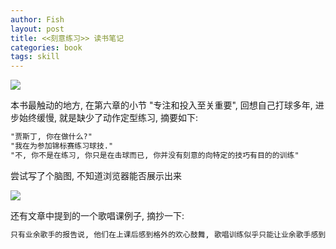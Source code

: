 ```yaml
---
author: Fish
layout: post
title: <<刻意练习>> 读书笔记 
categories: book
tags: skill
---
```


![](https://gw.alipayobjects.com/mdn/rms_456118/afts/img/A*eoa_SItJ7SIAAAAAAAAAAABkARQnAQ)


本书最触动的地方, 在第六章的小节 "专注和投入至关重要", 回想自己打球多年, 进步始终缓慢, 就是缺少了动作定型练习, 摘要如下:


```txt
"贾斯丁, 你在做什么?"
"我在为参加锦标赛练习球技."
"不, 你不是在练习, 你只是在击球而已, 你并没有刻意的向特定的技巧有目的的训练"
```

<!--more-->

尝试写了个脑图, 不知道浏览器能否展示出来

![](https://gw.alipayobjects.com/zos/basement_prod/8b9f57ec-bd55-43c2-8c9b-20cf762efb50.svg)

还有文章中提到的一个歌唱课例子, 摘抄一下:

```txt
只有业余歌手的报告说, 他们在上课后感到格外的欢心鼓舞, 歌唱训练似乎只能让业余歌手感到高兴. 这种差别的原因在于两组歌手怎样对待训练课. 对业余歌手来讲, 在课堂上, 他们可以表达自己内心的感受, 用歌声表达关爱, 并且感受歌唱时的那种纯粹的愉悦. 对专业歌手来讲, 在课堂上, 他们要全神贯注地观察声音技巧, 呼吸控制等方面, 努力提高自己的技能. 这样的专注, 没有兴趣可言.
```
